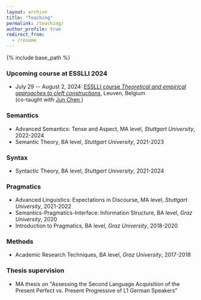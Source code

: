```yaml
---
layout: archive
title: "Teaching"
permalink: /teaching/
author_profile: true
redirect_from:
  - /resume
---
```


{% include base_path %}
### Upcoming course at ESSLLI 2024
* July 29 -- August 2, 2024: [ESSLLI course *Theoretical and empirical approaches to cleft constructions*]([https://swantje-toennis.github.io/research/](https://swantje-toennis.github.io/esslli/)), Leuven, Belgium<br>(co-taught with <a href="https://www.ling.uni-stuttgart.de/institut/team/Chen/" target="_blank"> Jun Chen </a>)

### Semantics
* Advanced Semantics: Tense and Aspect, MA level, *Stuttgart University*, 2022-2024
* Semantic Theory, BA level, *Stuttgart University*, 2021-2023 

### Syntax
* Syntactic Theory, BA level, *Stuttgart University*, 2021-2024 

### Pragmatics
* Advanced Linguistics: Expectations in Discourse, MA level, *Stuttgart University*, 2021-2022 
* Semantics-Pragmatics-Interface: Information Structure, BA level, *Graz University*, 2020
* Introduction to Pragmatics, BA level, *Graz University*, 2018-2020

### Methods
* Academic Research Techniques, BA level, *Graz University*, 2017-2018

### Thesis supervision
* MA thesis on "Assessing the Second Language Acquisition of the Present Perfect vs. Present
Progressive of L1 German Speakers"

